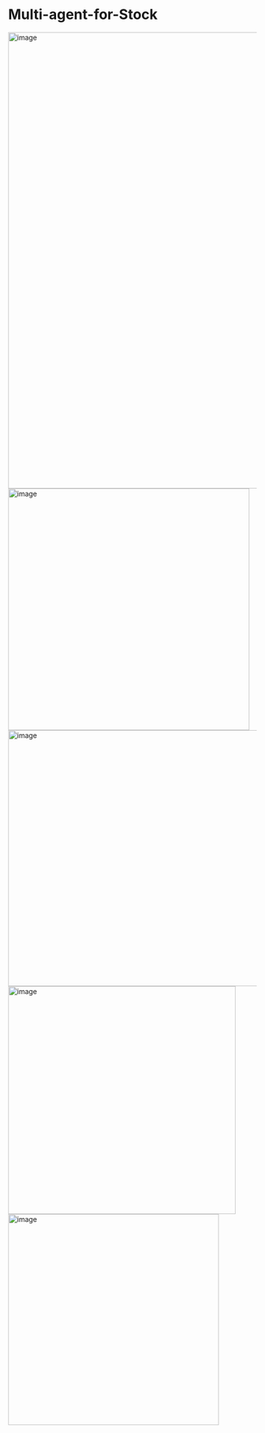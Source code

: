 # Multi-agent-for-Stock
<img width="923" alt="image" src="https://github.com/user-attachments/assets/b3cbc180-abd4-4098-9e5f-9e98dd2fa950" />

<img width="489" alt="image" src="https://github.com/user-attachments/assets/ca8188c8-5842-46e3-a5fe-9b2b1f098eae" />

<img width="518" alt="image" src="https://github.com/user-attachments/assets/425e8faa-cca2-4124-8528-c86a7c6731e2" />

<img width="461" alt="image" src="https://github.com/user-attachments/assets/22cb4188-b967-4203-8a72-42049e3e82cb" />

<img width="427" alt="image" src="https://github.com/user-attachments/assets/942c40e3-7e8f-4bb0-983e-b406b83cc91e" />





